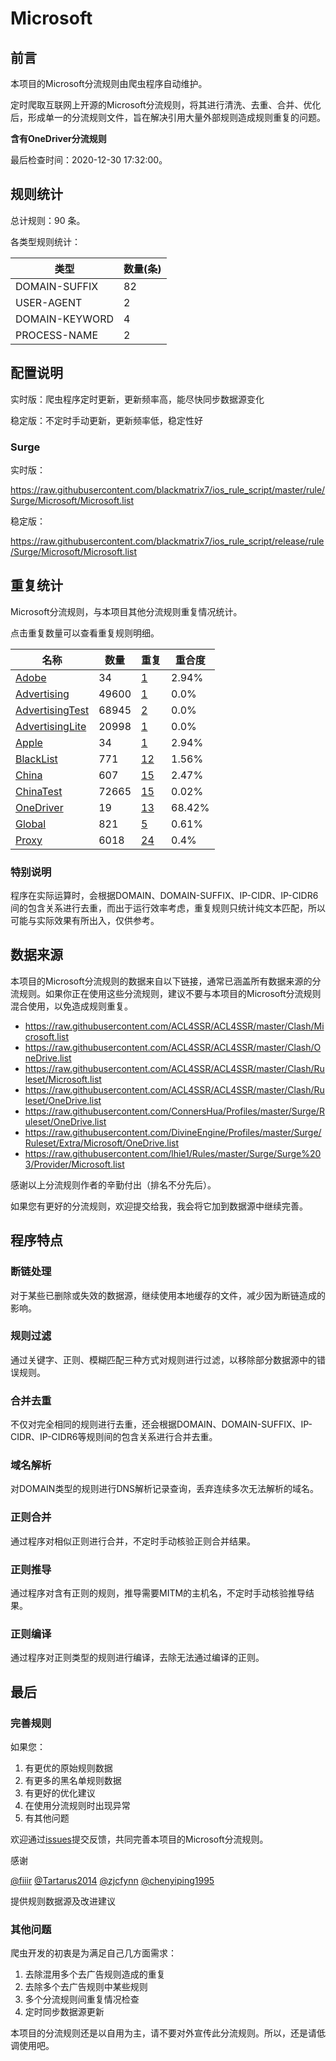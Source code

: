# Microsoft

## 前言

本项目的Microsoft分流规则由爬虫程序自动维护。

定时爬取互联网上开源的Microsoft分流规则，将其进行清洗、去重、合并、优化后，形成单一的分流规则文件，旨在解决引用大量外部规则造成规则重复的问题。

**含有OneDriver分流规则**


最后检查时间：2020-12-30 17:32:00。

## 规则统计

总计规则：90 条。

各类型规则统计：

| 类型 | 数量(条) |
| ---- | ---- |
| DOMAIN-SUFFIX | 82 |
| USER-AGENT | 2 |
| DOMAIN-KEYWORD | 4 |
| PROCESS-NAME | 2 |
## 配置说明

实时版：爬虫程序定时更新，更新频率高，能尽快同步数据源变化

稳定版：不定时手动更新，更新频率低，稳定性好

### Surge 
实时版：

https://raw.githubusercontent.com/blackmatrix7/ios_rule_script/master/rule/Surge/Microsoft/Microsoft.list

稳定版：

https://raw.githubusercontent.com/blackmatrix7/ios_rule_script/release/rule/Surge/Microsoft/Microsoft.list

## 重复统计

Microsoft分流规则，与本项目其他分流规则重复情况统计。

点击重复数量可以查看重复规则明细。

| 名称 | 数量 | 重复 | 重合度 |
| ---- | ---- | ---- | ------ |
|  [Adobe](https://github.com/blackmatrix7/ios_rule_script/tree/master/rule/Surge/Adobe)    | 34   | [1](https://raw.githubusercontent.com/blackmatrix7/ios_rule_script/master/rule/Surge/Microsoft/Microsoft_Repeat.list)   |   2.94% |
|  [Advertising](https://github.com/blackmatrix7/ios_rule_script/tree/master/rule/Surge/Advertising)    | 49600   | [1](https://raw.githubusercontent.com/blackmatrix7/ios_rule_script/master/rule/Surge/Microsoft/Microsoft_Repeat.list)   |   0.0% |
|  [AdvertisingTest](https://github.com/blackmatrix7/ios_rule_script/tree/master/rule/Surge/AdvertisingTest)    | 68945   | [2](https://raw.githubusercontent.com/blackmatrix7/ios_rule_script/master/rule/Surge/Microsoft/Microsoft_Repeat.list)   |   0.0% |
|  [AdvertisingLite](https://github.com/blackmatrix7/ios_rule_script/tree/master/rule/Surge/AdvertisingLite)    | 20998   | [1](https://raw.githubusercontent.com/blackmatrix7/ios_rule_script/master/rule/Surge/Microsoft/Microsoft_Repeat.list)   |   0.0% |
|  [Apple](https://github.com/blackmatrix7/ios_rule_script/tree/master/rule/Surge/Apple)    | 34   | [1](https://raw.githubusercontent.com/blackmatrix7/ios_rule_script/master/rule/Surge/Microsoft/Microsoft_Repeat.list)   |   2.94% |
|  [BlackList](https://github.com/blackmatrix7/ios_rule_script/tree/master/rule/Surge/BlackList)    | 771   | [12](https://raw.githubusercontent.com/blackmatrix7/ios_rule_script/master/rule/Surge/Microsoft/Microsoft_Repeat.list)   |   1.56% |
|  [China](https://github.com/blackmatrix7/ios_rule_script/tree/master/rule/Surge/China)    | 607   | [15](https://raw.githubusercontent.com/blackmatrix7/ios_rule_script/master/rule/Surge/Microsoft/Microsoft_Repeat.list)   |   2.47% |
|  [ChinaTest](https://github.com/blackmatrix7/ios_rule_script/tree/master/rule/Surge/ChinaTest)    | 72665   | [15](https://raw.githubusercontent.com/blackmatrix7/ios_rule_script/master/rule/Surge/Microsoft/Microsoft_Repeat.list)   |   0.02% |
|  [OneDriver](https://github.com/blackmatrix7/ios_rule_script/tree/master/rule/Surge/OneDriver)    | 19   | [13](https://raw.githubusercontent.com/blackmatrix7/ios_rule_script/master/rule/Surge/Microsoft/Microsoft_Repeat.list)   |   68.42% |
|  [Global](https://github.com/blackmatrix7/ios_rule_script/tree/master/rule/Surge/Global)    | 821   | [5](https://raw.githubusercontent.com/blackmatrix7/ios_rule_script/master/rule/Surge/Microsoft/Microsoft_Repeat.list)   |   0.61% |
|  [Proxy](https://github.com/blackmatrix7/ios_rule_script/tree/master/rule/Surge/Proxy)    | 6018   | [24](https://raw.githubusercontent.com/blackmatrix7/ios_rule_script/master/rule/Surge/Microsoft/Microsoft_Repeat.list)   |   0.4% |
### 特别说明
程序在实际运算时，会根据DOMAIN、DOMAIN-SUFFIX、IP-CIDR、IP-CIDR6间的包含关系进行去重，而出于运行效率考虑，重复规则只统计纯文本匹配，所以可能与实际效果有所出入，仅供参考。

## 数据来源

本项目的Microsoft分流规则的数据来自以下链接，通常已涵盖所有数据来源的分流规则。如果你正在使用这些分流规则，建议不要与本项目的Microsoft分流规则混合使用，以免造成规则重复。

- https://raw.githubusercontent.com/ACL4SSR/ACL4SSR/master/Clash/Microsoft.list
- https://raw.githubusercontent.com/ACL4SSR/ACL4SSR/master/Clash/OneDrive.list
- https://raw.githubusercontent.com/ACL4SSR/ACL4SSR/master/Clash/Ruleset/Microsoft.list
- https://raw.githubusercontent.com/ACL4SSR/ACL4SSR/master/Clash/Ruleset/OneDrive.list
- https://raw.githubusercontent.com/ConnersHua/Profiles/master/Surge/Ruleset/OneDrive.list
- https://raw.githubusercontent.com/DivineEngine/Profiles/master/Surge/Ruleset/Extra/Microsoft/OneDrive.list
- https://raw.githubusercontent.com/lhie1/Rules/master/Surge/Surge%203/Provider/Microsoft.list


感谢以上分流规则作者的辛勤付出（排名不分先后）。

如果您有更好的分流规则，欢迎提交给我，我会将它加到数据源中继续完善。

## 程序特点

### 断链处理

对于某些已删除或失效的数据源，继续使用本地缓存的文件，减少因为断链造成的影响。

### 规则过滤

通过关键字、正则、模糊匹配三种方式对规则进行过滤，以移除部分数据源中的错误规则。

### 合并去重

不仅对完全相同的规则进行去重，还会根据DOMAIN、DOMAIN-SUFFIX、IP-CIDR、IP-CIDR6等规则间的包含关系进行合并去重。

### 域名解析

对DOMAIN类型的规则进行DNS解析记录查询，丢弃连续多次无法解析的域名。

### 正则合并

通过程序对相似正则进行合并，不定时手动核验正则合并结果。

### 正则推导

通过程序对含有正则的规则，推导需要MITM的主机名，不定时手动核验推导结果。

### 正则编译

通过程序对正则类型的规则进行编译，去除无法通过编译的正则。

## 最后

### 完善规则

如果您：

1. 有更优的原始规则数据
2. 有更多的黑名单规则数据
3. 有更好的优化建议
4. 在使用分流规则时出现异常
5. 有其他问题

欢迎通过[issues](https://github.com/blackmatrix7/ios_rule_script/issues/new)提交反馈，共同完善本项目的Microsoft分流规则。

感谢

[@fiiir](https://github.com/fiiir) [@Tartarus2014](https://github.com/Tartarus2014) [@zjcfynn](https://github.com/zjcfynn) [@chenyiping1995](https://github.com/chenyiping1995) 

提供规则数据源及改进建议

### 其他问题

爬虫开发的初衷是为满足自己几方面需求：

1. 去除混用多个去广告规则造成的重复
2. 去除多个去广告规则中某些规则
3. 多个分流规则间重复情况检查
4. 定时同步数据源更新

本项目的分流规则还是以自用为主，请不要对外宣传此分流规则。所以，还是请低调使用吧。